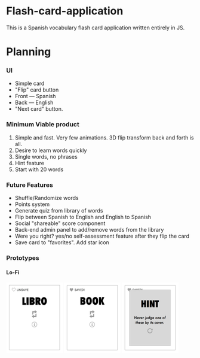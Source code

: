 # Flash-card-application

This is a Spanish vocabulary flash card application written entirely in JS.

# Planning

### UI

* Simple card
* "Flip" card button
* Front &mdash; Spanish
* Back &mdash; English
* "Next card" button.

### Minimum Viable product

1. Simple and fast. Very few animations. 3D flip transform back and forth is all.
2. Desire to learn words quickly
3. Single words, no phrases
4. Hint feature
5. Start with 20 words


### Future Features

* Shuffle/Randomize words
* Points system
* Generate quiz from library of words
* Flip between Spanish to English and English to Spanish
* Social "shareable" score component
* Back-end admin panel to add/remove words from the library
* Were you right? yes/no self-assessment feature after they flip the card
* Save card to "favorites". Add star icon

### Prototypes
#### Lo-Fi

<img src="https://raw.githubusercontent.com/heyjohnmurray/Flash-card-application/master/prototypes/lo-fi/card-face-spanish.png" width="30%">
<img src="https://raw.githubusercontent.com/heyjohnmurray/Flash-card-application/master/prototypes/lo-fi/card-face-english.png" width="30%">
<img src="https://raw.githubusercontent.com/heyjohnmurray/Flash-card-application/master/prototypes/lo-fi/modal-hint.png" width="30%">